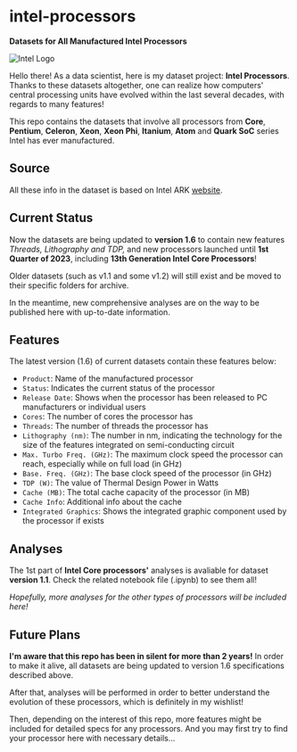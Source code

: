 # intel-processors

**Datasets for All Manufactured Intel Processors**

![Intel Logo](https://i.ibb.co/SVqLYBK/intel-new-logo.png)

Hello there! As a data scientist, here is my dataset project: **Intel Processors**. Thanks to these datasets altogether, one can realize how computers' central processing units have evolved within the last several decades, with regards to many features!

This repo contains the datasets that involve all processors from **Core**, **Pentium**, **Celeron**, **Xeon**, **Xeon Phi**, **Itanium**, **Atom** and **Quark SoC** series Intel has ever manufactured. 

## Source

All these info in the dataset is based on Intel ARK [website](https://ark.intel.com/content/www/tr/tr/ark.html).

## Current Status

Now the datasets are being updated to **version 1.6** to contain new features _Threads, Lithography and TDP,_ and new processors launched until **1st Quarter of 2023**, including **13th Generation Intel Core Processors**!

Older datasets (such as v1.1 and some v1.2) will still exist and be moved to their specific folders for archive.

In the meantime, new comprehensive analyses are on the way to be published here with up-to-date information.

## Features

The latest version (1.6) of current datasets contain these features below:

- `Product`: Name of the manufactured processor
- `Status`: Indicates the current status of the processor
- `Release Date`: Shows when the processor has been released to PC manufacturers or individual users
- `Cores`: The number of cores the processor has
- `Threads`: The number of threads the processor has
- `Lithography (nm)`: The number in nm, indicating the technology for the size of the features integrated on semi-conducting circuit
- `Max. Turbo Freq. (GHz)`: The maximum clock speed the processor can reach, especially while on full load (in GHz)
- `Base. Freq. (GHz)`: The base clock speed of the processor (in GHz)
- `TDP (W)`: The value of Thermal Design Power in Watts
- `Cache (MB)`: The total cache capacity of the processor (in MB)
- `Cache Info`: Additional info about the cache
- `Integrated Graphics`: Shows the integrated graphic component used by the processor if exists

## Analyses

The 1st part of **Intel Core processors'** analyses is avaliable for dataset **version 1.1**. Check the related notebook file (.ipynb) to see them all!

_Hopefully, more analyses for the other types of processors will be included here!_

## Future Plans

**I'm aware that this repo has been in silent for more than 2 years!** In order to make it alive, all datasets are being updated to version 1.6 specifications described above.

After that, analyses will be performed in order to better understand the evolution of these processors, which is definitely in my wishlist!

Then, depending on the interest of this repo, more features might be included for detailed specs for any processors. And you may first try to find your processor here with necessary details...
